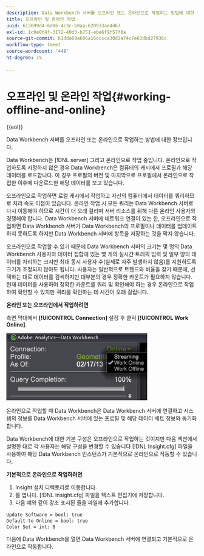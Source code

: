 ```yaml
---
description: Data Workbench 서버를 오프라인 또는 온라인으로 작업하는 방법에 대한 정보입니다.
title: 오프라인 및 온라인 작업
uuid: 613699d4-6d06-4c3c-b0aa-620933ae4d67
exl-id: 1c9e0f4f-3172-40d3-b751-ebe6f9f57f8a
source-git-commit: b1dda69a606a16dccca30d2a74c7e63dbd27936c
workflow-type: tm+mt
source-wordcount: '448'
ht-degree: 1%

---
```


# 오프라인 및 온라인 작업{#working-offline-and-online}

{{eol}}

Data Workbench 서버를 오프라인 또는 온라인으로 작업하는 방법에 대한 정보입니다.

Data Workbench은 [!DNL server] 그리고 온라인으로 작업 중입니다. 온라인으로 작업하도록 지정하지 않은 경우 Data Workbench은 컴퓨터의 캐시에서 프로필과 해당 데이터를 로드합니다. 이 경우 프로필의 버전 및 마지막으로 프로필에서 온라인으로 작업한 이후에 다운로드한 해당 데이터를 보고 있습니다.

오프라인으로 작업하면 로컬 캐시에서 작업하고 자신의 컴퓨터에서 데이터를 쿼리하므로 처리 속도 이점이 있습니다. 온라인 작업 시 모든 쿼리는 Data Workbench 서버로 다시 이동해야 하므로 시간이 더 오래 걸리며 서버 리소스를 위해 다른 온라인 사용자와 경쟁해야 합니다. Data Workbench 서버에 네트워크 연결이 있는 한, 오프라인으로 작업하면 Data Workbench 서버가 Data Workbench의 프로필이나 데이터를 업데이트하지 못하도록 하지만 Data Workbench 서버에 항목을 저장하는 것을 막지 않습니다.

오프라인으로 작업할 수 있기 때문에 Data Workbench 서버의 크기는 몇 명의 Data Workbench 사용자와 데이터 집합에 있는 몇 개의 실시간 트래픽 입력 및 일부 양의 데이터를 처리하는 크지만 최대 동시 사용자 수(실제로 자주 발생하지 않음)를 지원하도록 크기가 조정되지 않아도 됩니다. 사용자는 일반적으로 트렌드와 비율을 찾기 때문에, 선택하는 대로 데이터를 검색하지만 대부분의 경우 정확한 카운트가 필요하지 않습니다. 현재 데이터를 사용하여 정확한 카운트를 쿼리 및 확인해야 하는 경우 온라인으로 작업하여 확인할 수 있지만 쿼리를 확인하는 데 시간이 오래 걸립니다.

**온라인 또는 오프라인에서 작업하려면**

측면 막대에서 **[!UICONTROL Connection]** 설정 후 클릭 **[!UICONTROL Work Online]**.

![](assets/sidebar_work_online.png)

온라인으로 작업할 때 Data Workbench은 Data Workbench 서버에 연결하고 시스템의 정보를 Data Workbench 서버에 있는 프로필 및 해당 데이터 세트 정보와 동기화합니다.

Data Workbench에 대한 기본 구성은 오프라인으로 작업하는 것이지만 다음 섹션에서 설명한 대로 각 사용자는 해당 구성을 변경할 수 있습니다 [!DNL Insight.cfg] 파일을 사용하여 해당 Data Workbench 인스턴스가 기본적으로 온라인으로 작동할 수 있습니다.

**기본적으로 온라인으로 작업하려면**

1. Insight 설치 디렉토리로 이동합니다.
1. 를 엽니다. [!DNL Insight.cfg] 파일을 텍스트 편집기에 저장합니다.
1. 다음 예와 같이 강조 표시된 줄을 파일에 추가합니다.

```
Update Software = bool: true
Default to Online = bool: true
Color Set = int: 0
```

다음에 Data Workbench을 열면 Data Workbench 서버에 연결되고 기본적으로 온라인으로 작동합니다.
